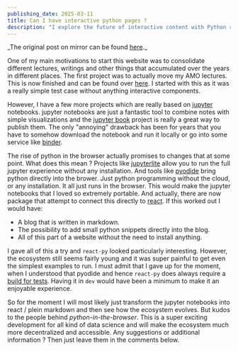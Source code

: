 ```yaml
---
publishing_date: 2025-03-11
title: Can I have interactive python pages ?
description: "I explore the future of interactive content with Python running directly in browsers. Tools like Pyodide and JupyterLite enable portable, installation-free data science."
---
```


_The original post on mirror can be found [here](https://mirror.xyz/fretchen.eth/iglgKZeAeHcUc_-Ya9cjQQ1vUNqhJTRUswredn-53e8?referrerAddress=0x073f26F0C3FC100e7b075C3DC3cDE0A777497D20).\_

One of my main motivations to start this website was to consolidate different lectures, writings and other things that accumulated over the years in different places. The first project was to actually move my AMO lectures. This is now finished and can be found over [here](https://www.fretchen.eu/amo). I started with this as it was a really simple test case without anything interactive components.

However, I have a few more projects which are really based on [jupyter](https://jupyter.org/) notebooks. jupyter notebooks are just a fantastic tool to combine notes with simple visualizations and the [jupyter book](https://jupyterbook.org) project is really a great way to publish them. The only "annoying" drawback has been for years that you have to somehow download the notebook and run it locally or go into some service like [binder](https://mybinder.org/).

The rise of python in the browser actually promises to changes that at some point. What does this mean ? Projects like [jupyterlite](https://github.com/jupyterlite) allow you to run the full jupyter experience without any installation. And tools like [pyodide](https://pyodide.org/en/stable/) bring python directly into the brower. Just python programming without the cloud, or any installation. It all just runs in the browser. This would make the jupyter notebooks that I loved so extremely portable. And actually, there are now package that attempt to connect this directly to [react](https://github.com/elilambnz/react-py). If this worked out I would have:

- A blog that is written in markdown.
- The possibility to add small python snippets directly into the blog.
- All of this part of a website without the need to install anything.

I gave all of this a try and `react-py` looked particularly interesting. However, the ecosystem still seems fairly young and it was super painful to get even the simplest examples to run. I must admit that I gave up for the moment, when I understood that pyodide and hence `react-py` does always require a [build for tests](https://pyodide.org/en/latest/usage/working-with-bundlers.html). Having it in `dev` would have been a minimum to make it an enjoyable experience.

So for the moment I will most likely just transform the jupyter notebooks into react / plein markdown and then see how the ecosystem evolves. But kudos to the people behind _python-in-the-browser_. This is a super exciting development for all kind of data science and will make the ecosystem much more decentralized and accessible. Any suggestions or additional information ? Then just leave them in the comments below.
